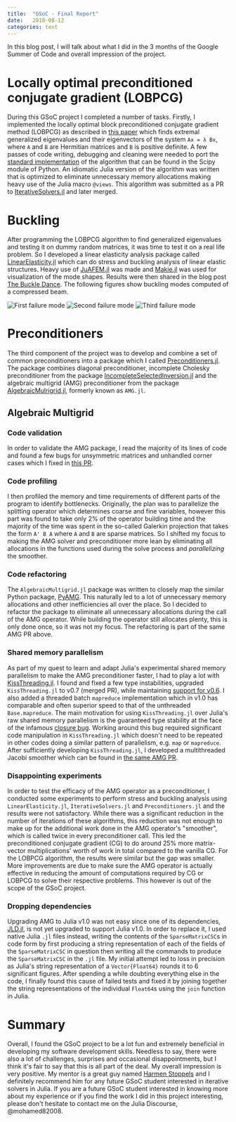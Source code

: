 ```yaml
---
title:  "GSoC - Final Report"
date:   2018-08-12
categories: text
---
```


In this blog post, I will talk about what I did in the 3 months of the Google Summer of Code and overall impression of the project.

# **Locally optimal preconditioned conjugate gradient (LOBPCG)**

During this GSoC project I completed a number of tasks. Firstly, I implemented the locally optimal block preconditioned conjugate gradient method (LOBPCG) as described in [this paper](https://epubs.siam.org/doi/abs/10.1137/S1064827500366124?journalCode=sjoce3&) which finds extremal generalized eigenvalues and their eigenvectors of the system `Ax = λ Bx`, where `A` and `B` are Hermitian matrices and `B` is positive definite. A few passes of code writing, debugging and cleaning were needed to port the [standard implementation](https://github.com/scipy/scipy/blob/v1.1.0/scipy/sparse/linalg/eigen/lobpcg/lobpcg.py#L109-L568) of the algorithm that can be found in the Scipy module of Python. An idiomatic Julia version of the algorithm was written that is optimized to eliminate unnecessary memory allocations making heavy use of the Julia macro `@views`. This algorithm was submitted as a PR to [IterativeSolvers.jl](https://github.com/JuliaMath/IterativeSolvers.jl) and later merged.

# **Buckling**

After programming the LOBPCG algorithm to find generalized eigenvalues and testing it on dummy random matrices, it was time to test it on a real life problem. So I developed a linear elasticity analysis package called [LinearElasticity.jl](https://github.com/mohamed82008/LinearElasticity.jl) which can do stress and buckling analysis of linear elastic structures. Heavy use of [JuAFEM.jl](https://github.com/KristofferC/JuAFEM.jl) was made and [Makie.jl](https://github.com/JuliaPlots/Makie.jl) was used for visualization of the mode shapes. Results were then shared in the blog post [The Buckle Dance](https://mohamed82008.github.io/ScienceLounge/text/2018/07/11/The-buckle-dance/). The following figures show buckling modes computed of a compressed beam.

![First failure mode](https://user-images.githubusercontent.com/19524993/42571587-f60446c2-855a-11e8-8b95-eb8584917933.PNG)
![Second failure mode](https://user-images.githubusercontent.com/19524993/42571588-f63e91c4-855a-11e8-9507-8ae1e5e4d2c6.PNG)
![Third failure mode](https://user-images.githubusercontent.com/19524993/42571589-f6782682-855a-11e8-9b9a-39b4b078d999.PNG)

# **Preconditioners**

The third component of the project was to develop and combine a set of common preconditioners into a package which I called [Preconditioners.jl](https://github.com/mohamed82008/Preconditioners.jl). The package combines diagonal preconditioner, incomplete Cholesky preconditioner from the package [IncompleteSelectedInversion.jl](https://github.com/ettersi/IncompleteSelectedInversion.jl) and the algebraic multigrid (AMG) preconditioner from the package [AlgebraicMulrigrid.jl](https://github.com/JuliaLinearAlgebra/AlgebraicMultigrid.jl), formerly known as `AMG.jl`.

## **Algebraic Multigrid**

### **Code validation**

In order to validate the AMG package, I read the majority of its lines of code and found a few bugs for unsymmetric matrices and unhandled corner cases which I fixed in [this PR](https://github.com/JuliaLinearAlgebra/AlgebraicMultigrid.jl/pull/43).

### **Code profiling**

I then profiled the memory and time requirements of different parts of the program to identify bottlenecks. Originally, the plan was to parallelize the splitting operator which determines coarse and fine variables, however this part was found to take only 2% of the operator building time and the majority of the time was spent in the so-called Galerkin projection that takes the form `A' B A` where `A` and `B` are sparse matrices. So I shifted my focus to making the AMG solver and preconditioner more lean by eliminating all allocations in the functions used during the solve process and *parallelizing* the smoother.

### **Code refactoring**

The `AlgebraicMultigrid.jl` package was written to closely map the similar Python package, [PyAMG](https://github.com/pyamg/pyamg). This naturally led to a lot of unnecessary memory allocations and other inefficiencies all over the place. So I decided to refactor the package to eliminate all unnecessary allocations during the call of the AMG operator. While building the operator still allocates plenty, this is only done once, so it was not my focus. The refactoring is part of the same AMG PR above.

### **Shared memory parallelism**

As part of my quest to learn and adapt Julia's experimental shared memory parallelism to make the AMG preconditioner faster, I had to play a lot with [KissThreading.jl](https://github.com/bkamins/KissThreading.jl). I found and fixed a few type instabilities, upgraded `KissThreading.jl` to v0.7 (merged PR), while maintaining [support for v0.6](https://github.com/bkamins/KissThreading.jl/pull/11). I also added a threaded batch `mapreduce` implementation which in v1.0 has comparable and often superior speed to that of the unthreaded `Base.mapreduce`. The main motivation for using `KissThreading.jl` over Julia's raw shared memory parallelism is the guaranteed type stability at the face of the infamous [closure bug](https://github.com/JuliaLang/julia/issues/15276). Working around this bug required significant code manipulation in `KissThreading.jl` which doesn't need to be repeated in other codes doing a similar pattern of parallelism, e.g. `map` or `mapreduce`. After sufficiently developing `KissThreading.jl`, I developed a multithreaded Jacobi smoother which can be found in [the same AMG PR](https://github.com/JuliaLinearAlgebra/AlgebraicMultigrid.jl/pull/43).

### **Disappointing experiments**

In order to test the efficacy of the AMG operator as a preconditioner, I conducted some experiments to perform stress and buckling analysis using `LinearElasticity.jl`, `IterativeSolvers.jl` and `Preconditioners.jl` and the results were not satisfactory. While there was a significant reduction in the number of iterations of these algorithms, this reduction was not enough to make up for the additional work done in the AMG operator's "smoother", which is called twice in every preconditioner call. This led the preconditioned conjugate gradient (CG) to do around 25% more matrix-vector multiplications' worth of work in total compared to the vanilla CG. For the LOBPCG algorithm, the results were similar but the gap was smaller. More improvements are due to make sure the AMG operator is actually effective in reducing the amount of computations required by CG or LOBPCG to solve their respective problems. This however is out of the scope of the GSoC project.

### **Dropping dependencies**

Upgrading AMG to Julia v1.0 was not easy since one of its dependencies, [JLD.jl](https://github.com/JuliaIO/JLD.jl), is not yet upgraded to support Julia v1.0. In order to replace it, I used native Julia `.jl` files instead, writing the contents of the `SparseMatrixCSC`s in code form by first producing a string representation of each of the fields of the `SparseMatrixCSC` in question then writing all the commands to produce the `SparseMatrixCSC` in the `.jl` file. My initial attempt led to loss in precision as Julia's string representation of a `Vector{Float64}` rounds it to 6 significant figures. After spending a while doubting everything else in the code, I finally found this cause of failed tests and fixed it by joining together the string representations of the individual `Float64`s using the `join` function in Julia.

# **Summary**

Overall, I found the GSoC project to be a lot fun and extremely beneficial in developing my software development skills. Needless to say, there were also a lot of challenges, surprises and occasional disappointments, but I think it's fair to say that this is all part of the deal. My overall impression is very positive. My mentor is a great guy named [Harmen Stoppels](http://stoppels.blog/) and I definitely recommend him for any future GSoC student interested in iterative solvers in Julia. If you are a future GSoC student interested in knowing more about my experience or if you find the work I did in this project interesting, please don't hesitate to contact me on the Julia Discourse, @mohamed82008.
